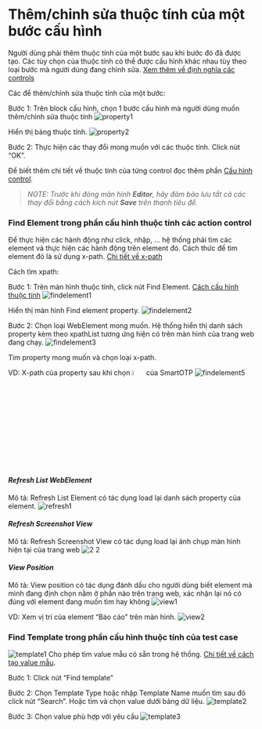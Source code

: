 # Thêm/chỉnh sửa thuộc tính của một bước cấu hình
Người dùng phải thêm thuộc tính của một bước sau khi bước đó đã được tạo. Các tùy chọn của thuộc tính có thể được cấu hình khác nhau tùy theo loại bước mà người dùng đang chỉnh sửa. [Xem thêm về định nghĩa các controls](https://github.com/quynh-dn/QA-Platform/blob/main/1.3.1%20action.md)

Các để thêm/chỉnh sửa thuộc tính của một bước:

Bước 1:	Trên block cấu hình, chọn 1 bước cấu hình mà người dùng muốn thêm/chỉnh sửa thuộc tính 
![property1](https://user-images.githubusercontent.com/105435351/197674399-e25f2ca2-8257-4b1c-b1d8-09c48b224e6c.png)

Hiển thị bảng thuộc tính. 
![property2](https://user-images.githubusercontent.com/105435351/197674655-a459a85a-f63b-4a8f-a1d0-712f93f3baaf.png)

Bước 2:	Thực hiện các thay đổi mong muốn với các thuộc tính. Click nút “OK”.

Để biết thêm chi tiết về thuộc tính của từng control đọc thêm phần [Cấu hình control]().

> *NOTE: Trước khi đóng màn hình **Editor**, hãy đảm bảo lưu tất cả các thay đổi bằng cách kích nút **Save** trên thanh tiêu đề.*

###	Find Element trong phần cấu hình thuộc tính các action control
Để thực hiện các hành động như click, nhập, … hệ thống phải tìm các element và thực hiện các hành động trên element đó. Cách thức để tìm element đó là sử dụng x-path.
[Chi tiết về x-path](https://github.com/quynh-dn/QA-Platform/blob/main/9.3%20Gi%E1%BB%9Bi%20thi%E1%BB%87u%20v%E1%BB%81%20X-Path%20(XML%20Path%20Language).md)

Cách tìm xpath:

Bước 1:	Trên màn hình thuộc tính, click nút Find Element. [Cách cấu hình thuộc tính]()
![findelement1](https://user-images.githubusercontent.com/105435351/197676376-4091369b-9129-400d-83cc-0661218aec21.png)

Hiển thị màn hình Find element property.
![findelement2](https://user-images.githubusercontent.com/105435351/197676650-e092e948-2079-4383-82da-6868cbe6b57b.png)

Bước 2:	Chọn loại WebElement mong muốn. Hệ thống hiển thị danh sách property kèm theo xpathList tương ứng hiện có trên màn hình của trang web đang chạy.
![findelement3](https://user-images.githubusercontent.com/105435351/197676803-84c55607-c8fd-46b1-96f2-f9ee7b93f010.png)

Tìm property mong muốn và chọn loại x-path.

VD: X-path của property sau khi chọn <img src="https://user-images.githubusercontent.com/105435351/197676964-17712010-f58c-403c-bac3-c7b5216c63a4.png" width="5%" /> của SmartOTP
![findelement5](https://user-images.githubusercontent.com/105435351/197677139-26e389ef-7005-473a-ae0c-c446b91b5af5.png)


#### _Refresh List WebElement_
Mô tả: Refresh List Element có tác dụng load lại danh sách property của element.
![refresh1](https://user-images.githubusercontent.com/105435351/197677673-7e5f6185-27e1-4f4e-ba59-8353522833a8.png)

#### _Refresh Screenshot View_
Mô tả: Refresh Screenshot View có tác dụng load lại ảnh chụp màn hình hiện tại của trang web
![2 2](https://user-images.githubusercontent.com/105435351/197678284-a0e19692-e39b-4a94-a3fa-19df7da9ac11.png)

#### _View Position_
Mô tả: View position có tác dụng đánh dấu cho người dùng biết element mà mình đang định chọn nằm ở phần nào trên trang web, xác nhận lại nó có đúng với element đang muốn tìm hay không
![view1](https://user-images.githubusercontent.com/105435351/197678773-e3bd6ebc-e8a8-4211-9dd5-4ab040239471.png)

VD: Xem vị trí của element “Báo cáo” trên màn hình.
![view2](https://user-images.githubusercontent.com/105435351/197678779-f85e9d8d-14ae-44e3-a7c4-e3e28ed86ab2.png)

### Find Template trong phần cấu hình thuộc tính của test case
![template1](https://user-images.githubusercontent.com/105435351/197679362-321366c2-8a51-4217-b004-3c31f5cc4b03.png)
Cho phép tìm value mẫu có sẵn trong hệ thống. [Chi tiết về cách tạo value mẫu](https://github.com/quynh-dn/QA-Platform/blob/main/8.5%20Find%20Element.md).

Bước 1: Click nút “Find template” 

Bước 2: Chọn Template Type hoặc nhập Template Name muốn tìm sau đó click nút “Search”.
	Hoặc tìm và chọn value dưới bảng dữ liệu.
![template2](https://user-images.githubusercontent.com/105435351/197679784-1d553ad8-9091-4a33-aca8-5e39b56163d1.png)

Bước 3: Chọn value phù hợp với yêu cầu
![template3](https://user-images.githubusercontent.com/105435351/197679963-c50f9ac9-7c9d-48b4-8ca5-4848ec8389ef.png)



